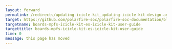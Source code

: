 ```yaml
---
layout: forward
permalink: /redirects/updating-icicle-kit_updating-icicle-kit-design-and-linux
target: https://github.com/polarfire-soc/polarfire-soc-documentation/blob/master/boards/mpfs-icicle-kit-es/icicle-kit-user-guide/icicle-kit-user-guide.md
targetname: boards-mpfs-icicle-kit-es-icicle-kit-user-guide
targettitle: boards-mpfs-icicle-kit-es-icicle-kit-user-guide
time: 0
message: this page has moved
---
```

